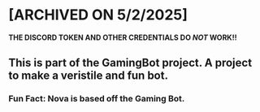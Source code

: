 # [ARCHIVED ON 5/2/2025]
**THE DISCORD TOKEN AND OTHER CREDENTIALS DO _NOT_ WORK!!**
## This is part of the GamingBot project. A project to make a veristile and fun bot.
### Fun Fact: Nova is based off the Gaming Bot.
